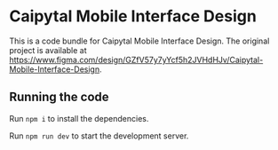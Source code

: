 
  # Caipytal Mobile Interface Design

  This is a code bundle for Caipytal Mobile Interface Design. The original project is available at https://www.figma.com/design/GZfV57y7yYcf5h2JVHdHJv/Caipytal-Mobile-Interface-Design.

  ## Running the code

  Run `npm i` to install the dependencies.

  Run `npm run dev` to start the development server.
  